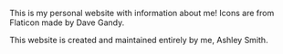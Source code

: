 This is my personal website with information about me!
Icons are from Flaticon made by Dave Gandy.

This website is created and maintained entirely by me, Ashley Smith.
